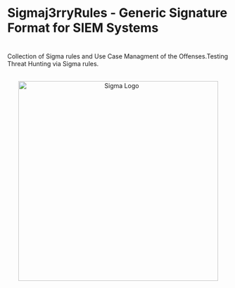 # Sigmaj3rryRules - Generic Signature Format for SIEM Systems
# 
Collection of Sigma rules and Use Case Managment of the Offenses.Testing Threat Hunting via Sigma rules.

<a href="https://sigmahq.io/">
<p align="center">
<br />
<picture>
  <source media="(prefers-color-scheme: dark)" srcset="https://sigmahq.io/sigma-specification/media/images/sigma_logo_light.png">
  <img width="454" alt="Sigma Logo" src="https://sigmahq.io/sigma-specification/media/images/sigma_logo_light.png">
</picture>
</p>
</a>
<br />
 
<a href="https://sigmahq.io/">
<p align="center">
<br />

</p>
</a>
<br />
</div>

